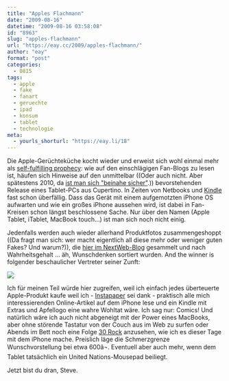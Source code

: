 ```yaml
---
title: "Apples Flachmann"
date: "2009-08-16"
datetime: "2009-08-16 03:58:08"
id: "8963"
slug: "apples-flachmann"
url: "https://eay.cc/2009/apples-flachmann/"
author: "eay"
format: "post"
categories:
  - 0815
tags:
  - apple
  - fake
  - fanart
  - geruechte
  - ipad
  - konsum
  - tablet
  - technologie
meta:
  - yourls_shorturl: "https://eay.li/18"
---
```


Die Apple-Gerüchteküche kocht wieder und erweist sich wohl einmal mehr als [self-fulfilling prophecy](http://www.geekculture.com/joyoftech/joyarchives/1270.html): wie auf den einschlägigen Fan-Blogs zu lesen ist, häufen sich Hinweise auf den unmittelbar ((Oder auch nicht. Aber spätestens 2010, da [ist man sich "beinahe sicher"](http://www.fscklog.com/2009/08/die-terminraterei-beginnt-apple-special-event-am-9-september.html).)) bevorstehenden Release eines Tablet-PCs aus Cupertino. In Zeiten von Netbooks und [Kindle](http://de.wikipedia.org/wiki/Amazon_Kindle) fast schon überfällig. Dass das Gerät mit einem aufgemotzten iPhone OS aufwarten und wie ein großes iPhone aussehen wird, ist dabei in Fan-Kreisen schon längst beschlossene Sache. Nur über den Namen (Apple Tablet, iTablet, MacBook touch...) ist man sich noch nicht einig.

Jedenfalls werden auch wieder allerhand Produktfotos zusammengeshoppt ((Da fragt man sich: wer macht eigentlich all diese mehr oder weniger guten Fakes? Und warum?)), die [hier im NextWeb-Blog](http://thenextweb.com/2009/08/14/apple-tablet-gallery/) gesammelt und nach Wahrheitsgehalt ... äh, Wunschdenken sortiert wurden. And the winner is folgender beschaulicher Vertreter seiner Zunft:

![](https://eay.cc/uploads/2009/appletablet.jpg)

Ich für meinen Teil würde hier zugreifen, weil ich einfach jedes überteuerte Apple-Produkt kaufe weil ich - [Instapaper](http://www.instapaper.com/) sei dank - praktisch alle mich interessierenden Online-Artikel auf dem iPhone lese und ein Kindle mit Extras und Apfellogo eine wahre Wohltat wäre. Ich sag nur: Comics! Und natürlich wäre ich auch nicht abgeneigt mit der Power eines MacBooks, aber ohne störende Tastatur von der Couch aus im Web zu surfen oder Abends im Bett noch eine Folge [30 Rock](http://de.wikipedia.org/wiki/30_Rock) anzusehen, wie ich es dieser Tage mit dem iPhone mache. Preislich läge die Schmerzgrenze Wunschvorstellung bei etwa 600â¬. Eventuell aber auch mehr, wenn dem Tablet tatsächlich ein United Nations-Mousepad beiliegt.

Jetzt bist du dran, Steve.
